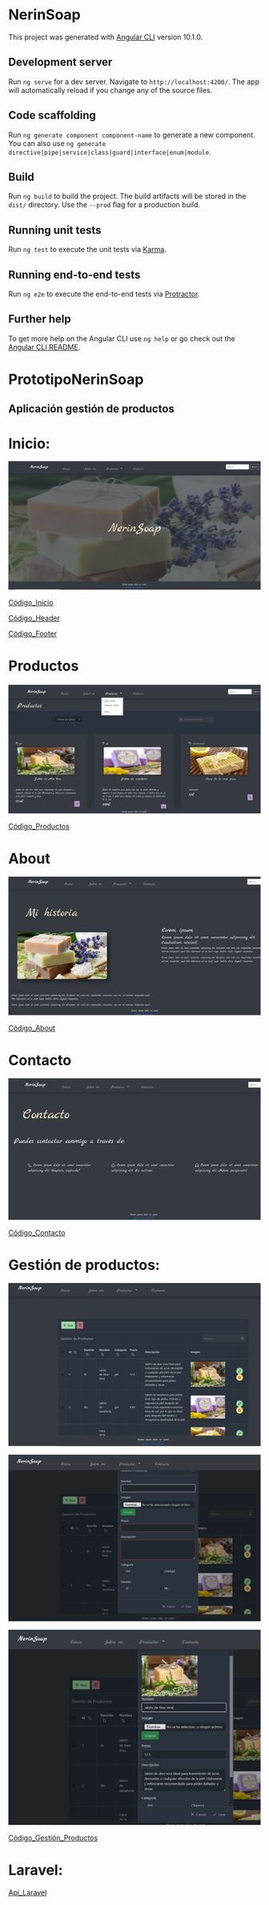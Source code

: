 # NerinSoap

This project was generated with [Angular CLI](https://github.com/angular/angular-cli) version 10.1.0.

## Development server

Run `ng serve` for a dev server. Navigate to `http://localhost:4200/`. The app will automatically reload if you change any of the source files.

## Code scaffolding

Run `ng generate component component-name` to generate a new component. You can also use `ng generate directive|pipe|service|class|guard|interface|enum|module`.

## Build

Run `ng build` to build the project. The build artifacts will be stored in the `dist/` directory. Use the `--prod` flag for a production build.

## Running unit tests

Run `ng test` to execute the unit tests via [Karma](https://karma-runner.github.io).

## Running end-to-end tests

Run `ng e2e` to execute the end-to-end tests via [Protractor](http://www.protractortest.org/).

## Further help

To get more help on the Angular CLI use `ng help` or go check out the [Angular CLI README](https://github.com/angular/angular-cli/blob/master/README.md).
# PrototipoNerinSoap

## Aplicación gestión de productos

# Inicio: 

![ImagenInicio](https://github.com/SaraSat/PrototipoNerinSoap/blob/main/src/assets/images/inicio.PNG)

[Código_Inicio](https://github.com/SaraSat/PrototipoNerinSoap/tree/main/src/app/inicio) <br>

[Código_Header](https://github.com/SaraSat/PrototipoNerinSoap/tree/main/src/app/header) <br>

[Código_Footer](https://github.com/SaraSat/PrototipoNerinSoap/tree/main/src/app/footer)

# Productos
![ImagenInicio](https://github.com/SaraSat/PrototipoNerinSoap/blob/main/src/assets/images/productos.PNG)

[Código_Productos](https://github.com/SaraSat/PrototipoNerinSoap/tree/main/src/app/productos)

# About
![ImagenInicio](https://github.com/SaraSat/PrototipoNerinSoap/blob/main/src/assets/images/about.PNG)

[Código_About](https://github.com/SaraSat/PrototipoNerinSoap/tree/main/src/app/about)

# Contacto
![ImagenInicio](https://github.com/SaraSat/PrototipoNerinSoap/blob/main/src/assets/images/contacto.PNG)

[Código_Contacto](https://github.com/SaraSat/PrototipoNerinSoap/tree/main/src/app/contacto)


# Gestión de productos: 

![Imagen_Productos_Tabla](https://github.com/SaraSat/PrototipoNerinSoap/blob/main/src/assets/images/tabla.PNG)

![Imagen_Productos_Registro](https://github.com/SaraSat/PrototipoNerinSoap/blob/main/src/assets/images/nuevo.PNG)

![Imagen_Productos_Editar](https://github.com/SaraSat/PrototipoNerinSoap/blob/main/src/assets/images/editar.PNG)

[Código_Gestión_Productos](https://github.com/SaraSat/PrototipoNerinSoap/tree/main/src/app/gestor)

# Laravel: 
[Api_Laravel](https://github.com/SaraSat/api_NerinSoap/blob/main/app/Http/Controllers/ProductoController.php)
